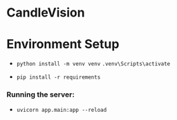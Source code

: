 # CandleVision


# Environment Setup
* ```python install -m venv venv```
```.venv\Scripts\activate   ``` 

* ```pip install -r requirements```    
### Running the server:
* ```uvicorn app.main:app --reload```
